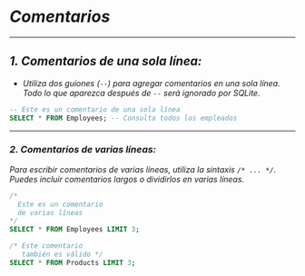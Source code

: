 <!-- Autor: Daniel Benjamin Perez Morales -->
<!-- GitHub: https://github.com/D4nitrix13 -->
<!-- Correo electrónico: danielperezdev@proton.me -->

# ***Comentarios***

---

## ***1. Comentarios de una sola línea:***

- *Utiliza dos guiones (`--`) para agregar comentarios en una sola línea. Todo lo que aparezca después de `--` será ignorado por SQLite.*

```sql
-- Este es un comentario de una sola línea
SELECT * FROM Employees; -- Consulta todos los empleados
```

---

### ***2. Comentarios de varias líneas:***

*Para escribir comentarios de varias líneas, utiliza la sintaxis `/* ... */`. Puedes incluir comentarios largos o dividirlos en varias líneas.*

```sql
/*
  Este es un comentario
  de varias líneas
*/
SELECT * FROM Employees LIMIT 3;

/* Este comentario 
   también es válido */
SELECT * FROM Products LIMIT 3;
```

